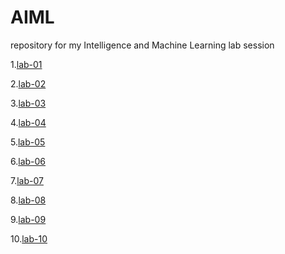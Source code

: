 # AIML
repository for my Intelligence and Machine Learning lab session


1.[lab-01](https://github.com/Jillakirthan/AIML/blob/main/AIML_LAB01.ipynb)

2.[lab-02](https://github.com/Jillakirthan/AIML/blob/main/AIML_LAB02.ipynb)

3.[lab-03]()

4.[lab-04]()

5.[lab-05]()

6.[lab-06]()

7.[lab-07]()

8.[lab-08]()

9.[lab-09]()

10.[lab-10]()








